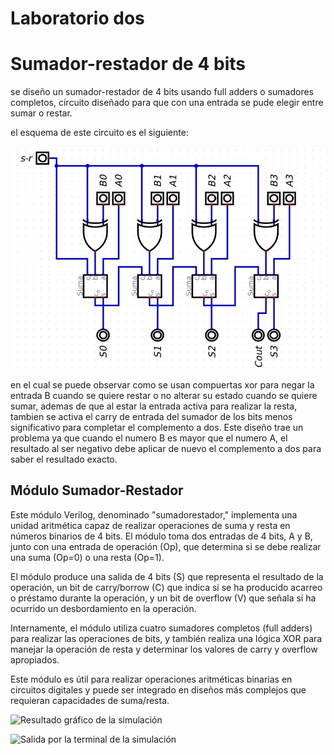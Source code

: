 # Laboratorio dos

# Sumador-restador de 4 bits

se diseño un sumador-restador de 4 bits usando full adders o sumadores completos, circuito diseñado para que con una entrada se pude elegir entre sumar o restar.

el esquema de este circuito es el siguiente:

![image](https://github.com/Danrou97/labOne/blob/main/Images/sumador%20restador.png)

en el cual se puede observar como se usan compuertas xor para negar la entrada B cuando se quiere restar o no alterar su estado cuando se quiere sumar, ademas de que al estar la entrada activa para realizar la resta, tambien se activa el carry de entrada del sumador de los bits menos significativo para completar el complemento a dos.
Este diseño trae un problema ya que cuando el numero B es mayor que el numero A, el resultado al ser negativo debe aplicar de nuevo el complemento a dos para saber el resultado exacto.

## Módulo Sumador-Restador

Este módulo Verilog, denominado "sumadorestador," implementa una unidad aritmética capaz de realizar operaciones de suma y resta en números binarios de 4 bits. El módulo toma dos entradas de 4 bits, A y B, junto con una entrada de operación (Op), que determina si se debe realizar una suma (Op=0) o una resta (Op=1).

El módulo produce una salida de 4 bits (S) que representa el resultado de la operación, un bit de carry/borrow (C) que indica si se ha producido acarreo o préstamo durante la operación, y un bit de overflow (V) que señala si ha ocurrido un desbordamiento en la operación.

Internamente, el módulo utiliza cuatro sumadores completos (full adders) para realizar las operaciones de bits, y también realiza una lógica XOR para manejar la operación de resta y determinar los valores de carry y overflow apropiados.

Este módulo es útil para realizar operaciones aritméticas binarias en circuitos digitales y puede ser integrado en diseños más complejos que requieran capacidades de suma/resta.

![Resultado gráfico de la simulación](labOne/Images/OndasSumador4bit.png)


![Salida por la terminal de la simulación](labOne/Images/SalidaTerminal.png)

